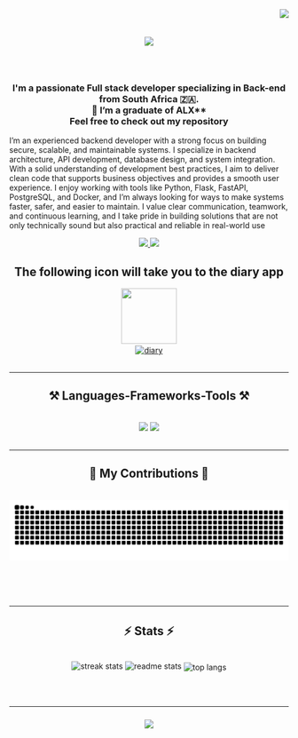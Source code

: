 <img align="right" src="https://visitor-badge.laobi.icu/badge?page_id=TSHIVHENGA-OFHATWA.TSHIVHENGA-OFHATWA" />

<h1 align="center">
    <img src="https://readme-typing-svg.herokuapp.com/?font=Righteous&size=35&center=true&vCenter=true&width=500&height=70&duration=4000&lines=Hi+There!+👋;+I'm+Tshivhenga+Ofhatwa;+Welcome+to+my+GitHub+profile!;" />
</h1>

<br/>

<div align="center">
    <h3>
        I'm a passionate Full stack developer  specializing in Back-end from South Africa 🇿🇦.<br>
        🔭 I’m a graduate of ALX**<br>
        Feel free to check out my repository
    </h3>
</div>

<p>
    I’m an experienced backend developer with a strong focus on building secure, scalable, and maintainable systems. I specialize in backend architecture, API development, database design, and system integration. With a solid understanding of development best practices, I aim to deliver clean code that supports business objectives and provides a smooth user experience.
    I enjoy working with tools like Python, Flask, FastAPI, PostgreSQL, and Docker, and I’m always looking for ways to make systems faster, safer, and easier to maintain. I value clear communication, teamwork, and continuous learning, and I take pride in building solutions that are not only technically sound but also practical and reliable in real-world use
</p>
<div align="center"> 
  <a href="mailto:tofhatwa@gmail.com" target="_blank">
    <img src="https://img.shields.io/badge/Gmail-333333?style=for-the-badge&logo=gmail&logoColor=red" /> 
  </a>
  <a href="https://www.linkedin.com/in/ofhatwa" target="_blank">
    <img src="https://img.shields.io/badge/LinkedIn-0077B5?style=for-the-badge&logo=linkedin&logoColor=white"target="_blank" />
  </a>
  <h2> The following icon will take you to the diary app</h2>
  <a href="https://x.com/ofhatwaT" target="_blank">
    <img width="100" height="100" src="https://img.icons8.com/color/48/twitterx--v1.png" target="_blank"/>
  </a>
<br/>
  <a href="https://mrtdo.pythonanywhere.com">
    <img width="100" height="100" src="https://img.icons8.com/stickers/100/diary.png" alt="diary"/>
  </a>
            <!--   ## 🛠️ Skills & Tools
            Python | Flask | PostgreSQL | Git | Docker | HTML/CSS | JavaScript
            <a href="https://TSHIVHENGA-OFHATWA.github.io" target="_blank">
                <img src="https://img.shields.io/badge/Portfolio-FF5722?style=for-the-badge&logo=todoist&logoColor=white" target="_blank" /> <!-- sqlite, safari, google-chrome are other good icon options -->
</div>

<br/>
<hr/>

<h2 align="center">⚒️ Languages-Frameworks-Tools ⚒️</h2>
    <br/>
    <div align="center">
        <img src="https://skillicons.dev/icons?i=html,css,vscode,github,figma,git" />
        <img src="https://skillicons.dev/icons?i=python,javascript,c,mysql," /><br>
    </div>

<br/>

<hr/>

<div align="center">
  <h2>🐍 My Contributions 🐍</h2>
  <br>
  <img alt="snake eating my contributions" src="https://raw.githubusercontent.com/TSHIVHENGA-OFHATWA/TSHIVHENGA-OFHATWA/output/github-contribution-grid-snake.svg" />
  
  <br/><br/><br/>
</div>

<hr/>

<h2 align="center">⚡ Stats ⚡</h2>
<br>
<div align=center>
  <img width=410 src="https://streak-stats.demolab.com/?username=TSHIVHENGA-OFHATWA&count_private=true&theme=react&border_radius=10" alt="streak stats"/>
  <img width=390 src="https://github-readme-stats.vercel.app/api?username=TSHIVHENGA-OFHATWA&count_private=true&show_icons=true&theme=react&rank_icon=github&border_radius=10" alt="readme stats" />

  <img width=325 align="center" src="https://github-readme-Stats.vercel.app/api/top-langs/?username=TSHIVHENGA-OFHATWA&hide=HTML&langs_count=8&layout=compact&theme=react&border_radius=10&size_weight=0.5&count_weight=0.5&exclude_repo=github-readme-stats" alt="top langs" />
</div>

<br/><br/>
<hr/>

<h3 align="center">
    <img src="https://readme-typing-svg.herokuapp.com/?font=Righteous&size=25&center=true&vCenter=true&width=500&height=70&duration=4000&lines=Thanks+for+visiting!+✌️;+Shoot+me+a+message+on+Linkedin!;I'm+always+down+to+collab+:)">
</h3>

